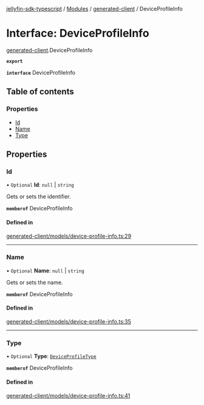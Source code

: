 [jellyfin-sdk-typescript](../README.md) / [Modules](../modules.md) / [generated-client](../modules/generated_client.md) / DeviceProfileInfo

# Interface: DeviceProfileInfo

[generated-client](../modules/generated_client.md).DeviceProfileInfo

**`export`**

**`interface`** DeviceProfileInfo

## Table of contents

### Properties

- [Id](generated_client.DeviceProfileInfo.md#id)
- [Name](generated_client.DeviceProfileInfo.md#name)
- [Type](generated_client.DeviceProfileInfo.md#type)

## Properties

### Id

• `Optional` **Id**: ``null`` \| `string`

Gets or sets the identifier.

**`memberof`** DeviceProfileInfo

#### Defined in

[generated-client/models/device-profile-info.ts:29](https://github.com/thornbill/jellyfin-sdk-typescript/blob/e430881/src/generated-client/models/device-profile-info.ts#L29)

___

### Name

• `Optional` **Name**: ``null`` \| `string`

Gets or sets the name.

**`memberof`** DeviceProfileInfo

#### Defined in

[generated-client/models/device-profile-info.ts:35](https://github.com/thornbill/jellyfin-sdk-typescript/blob/e430881/src/generated-client/models/device-profile-info.ts#L35)

___

### Type

• `Optional` **Type**: [`DeviceProfileType`](../enums/generated_client.DeviceProfileType.md)

**`memberof`** DeviceProfileInfo

#### Defined in

[generated-client/models/device-profile-info.ts:41](https://github.com/thornbill/jellyfin-sdk-typescript/blob/e430881/src/generated-client/models/device-profile-info.ts#L41)
